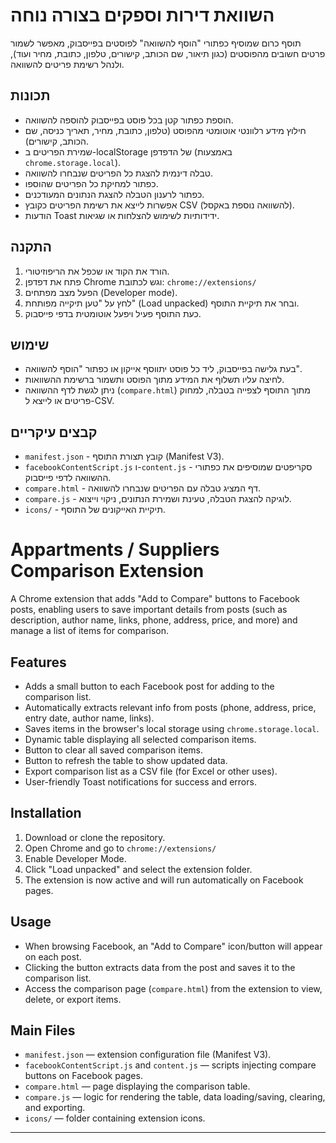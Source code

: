 # השוואת דירות וספקים בצורה נוחה

תוסף כרום שמוסיף כפתורי "הוסף להשוואה" לפוסטים בפייסבוק, מאפשר לשמור פרטים חשובים מהפוסטים (כגון תיאור, שם הכותב, קישורים, טלפון, כתובת, מחיר ועוד), ולנהל רשימת פריטים להשוואה.

## תכונות

- הוספת כפתור קטן בכל פוסט בפייסבוק להוספה להשוואה.
- חילוץ מידע רלוונטי אוטומטי מהפוסט (טלפון, כתובת, מחיר, תאריך כניסה, שם הכותב, קישורים).
- שמירת הפריטים ב-localStorage של הדפדפן (באמצעות `chrome.storage.local`).
- טבלה דינמית להצגת כל הפריטים שנבחרו להשוואה.
- כפתור למחיקת כל הפריטים שהוספו.
- כפתור לרענון הטבלה להצגת הנתונים המעודכנים.
- אפשרות לייצא את רשימת הפריטים כקובץ CSV (להשוואה נוספת באקסל).
- הודעות Toast ידידותיות לשימוש להצלחות או שגיאות.

## התקנה

1. הורד את הקוד או שכפל את הריפוזיטורי.
2. פתח את דפדפן Chrome וגש לכתובת: `chrome://extensions/`
3. הפעל מצב מפתחים (Developer mode).
4. לחץ על "טען תיקייה מפותחת" (Load unpacked) ובחר את תיקיית התוסף.
5. כעת התוסף פעיל ויפעל אוטומטית בדפי פייסבוק.

## שימוש

- בעת גלישה בפייסבוק, ליד כל פוסט יתווסף אייקון או כפתור "הוסף להשוואה".
- לחיצה עליו תשלוף את המידע מתוך הפוסט ותשמור ברשימת ההשוואות.
- ניתן לגשת לדף ההשוואה (`compare.html`) מתוך התוסף לצפייה בטבלה, למחוק פריטים או לייצא ל-CSV.

## קבצים עיקריים

- `manifest.json` - קובץ תצורת התוסף (Manifest V3).
- `facebookContentScript.js` ו-`content.js` - סקריפטים שמוסיפים את כפתורי ההשוואה לדפי פייסבוק.
- `compare.html` - דף המציג טבלה עם הפריטים שנבחרו להשוואה.
- `compare.js` - לוגיקה להצגת הטבלה, טעינת ושמירת הנתונים, ניקוי וייצוא.
- `icons/` - תיקיית האייקונים של התוסף.



# Appartments / Suppliers Comparison Extension

A Chrome extension that adds "Add to Compare" buttons to Facebook posts, enabling users to save important details from posts (such as description, author name, links, phone, address, price, and more) and manage a list of items for comparison.

## Features

- Adds a small button to each Facebook post for adding to the comparison list.
- Automatically extracts relevant info from posts (phone, address, price, entry date, author name, links).
- Saves items in the browser's local storage using `chrome.storage.local`.
- Dynamic table displaying all selected comparison items.
- Button to clear all saved comparison items.
- Button to refresh the table to show updated data.
- Export comparison list as a CSV file (for Excel or other uses).
- User-friendly Toast notifications for success and errors.

## Installation

1. Download or clone the repository.
2. Open Chrome and go to `chrome://extensions/`
3. Enable Developer Mode.
4. Click "Load unpacked" and select the extension folder.
5. The extension is now active and will run automatically on Facebook pages.

## Usage

- When browsing Facebook, an "Add to Compare" icon/button will appear on each post.
- Clicking the button extracts data from the post and saves it to the comparison list.
- Access the comparison page (`compare.html`) from the extension to view, delete, or export items.

## Main Files

- `manifest.json` — extension configuration file (Manifest V3).
- `facebookContentScript.js` and `content.js` — scripts injecting compare buttons on Facebook pages.
- `compare.html` — page displaying the comparison table.
- `compare.js` — logic for rendering the table, data loading/saving, clearing, and exporting.
- `icons/` — folder containing extension icons.


---

